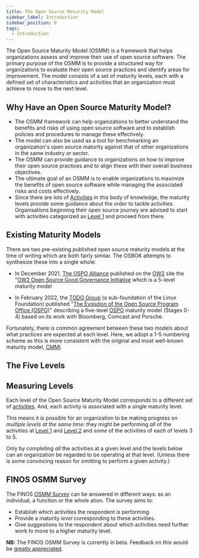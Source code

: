 ```yaml
---
title: The Open Source Maturity Model
sidebar_label: Introduction
sidebar_position: 0
tags: 
  - Introduction
---
```


 The Open Source Maturity Model (OSMM) is a framework that helps organizations assess and improve their use of open source software. The primary purpose of the OSMM is to provide a structured way for organizations to evaluate their open source practices and identify areas for improvement. The model consists of a set of maturity levels, each with a defined set of characteristics and activities that an organization must achieve to move to the next level.

## Why Have an Open Source Maturity Model?

- The OSMM framework can help organizations to better understand the benefits and risks of using open source software and to establish policies and procedures to manage these effectively. 
- The model can also be used as a tool for benchmarking an organization's open source maturity against that of other organizations in the same industry or sector. 
- The OSMM can provide guidance to organizations on how to improve their open source practices and to align these with their overall business objectives. 
- The ultimate goal of an OSMM is to enable organizations to maximize the benefits of open source software while managing the associated risks and costs effectively.
- Since there are lots of [Activities](../Activities/Introduction) in this body of knowledge, the maturity levels provide some guidance about the _order_ to tackle activities.  Organisations beginning their open source journey are advised to start with activities categorized as [Level 1](Level-1) and proceed from there.

## Existing Maturity Models

There are two pre-existing published open source maturity models at the time of writing which are both fairly similar.  The OSBOK attempts to synthesize these into a single whole:

- In December 2021, [The OSPO Alliance](https://ospo.zone) published on the [OW2](https://www.ow2.org) site the "[OW2 Open Source Good Governance Initiative](https://www.ow2.org/view/OSS_Governance/) which is a 5-level maturity model 

- In February 2022, the [TODO Group](todogroup.org) (a sub-foundation of the Linux Foundation) published "[The Evolution of the Open Source Program Office (OSPO)](https://www.linuxfoundation.org/research/the-evolution-of-the-open-source-program-office-ospo)" describing a five-level [OSPO](../Roles/OSPO) maturity model (Stages 0-4) based on its work with Bloomberg, Comcast and Porsche.  

Fortunately, there is common agreement between these two models about what practices are expected at each level.  Here, we adopt a 1-5 numbering scheme as this is more consistent with the original and most well-known maturity model, [CMMI](https://en.wikipedia.org/wiki/Capability_Maturity_Model_Integration).

## The Five Levels

<BokTagList filter="OSMM" />

## Measuring Levels

Each level of the Open Source Maturity Model corresponds to a different set of [activities](../Activities/Introduction).  And, each activity is associated with a single maturity level.  

This means it is possible for an organization to be making progress on _multiple levels at the same time_:  they might be performing _all_ of the activities at [Level 1](Level-1) and [Level 2](Level-2) and _some_ of the activities of each of levels 3 to 5.  

Only by completing _all_ the activities at a given level and the levels below can an organization be regarded to be operating at that level.  (Unless there is some convincing reason for omitting to perform a given activity.)

## FINOS OSMM Survey

The FINOS [OSMM Survey](https://survey.osmm.finos.org/551476) can be answered in different ways:  as an individual, a function or the whole 
ation.  The survey aims to:

 - Establish which activities the respondent is performing.   
 - Provide a maturity _level_ corresponding to these activities.
 - Give suggestions to the respondent about which activities need further work to move to a higher maturity level.
 
**NB:** The FINOS OSMM Survey is currently in beta.  Feedback on this would be [greatly appreciated](mailto:help@finos.org).  

